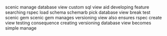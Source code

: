 scenic manage database view custom sql view aid developing feature searching rspec load schema schemarb pick database view break test scenic gem scenic gem manages versioning view also ensures rspec create view testing consequence creating versioning database view becomes simple manage